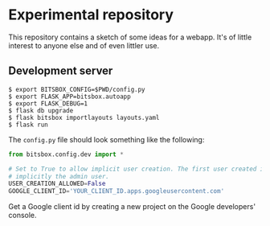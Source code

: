# Experimental repository

This repository contains a sketch of some ideas for a webapp. It's of little
interest to anyone else and of even littler use.

## Development server

```console
$ export BITSBOX_CONFIG=$PWD/config.py
$ export FLASK_APP=bitsbox.autoapp
$ export FLASK_DEBUG=1
$ flask db upgrade
$ flask bitsbox importlayouts layouts.yaml
$ flask run
```

The ``config.py`` file should look something like the following:

```python
from bitsbox.config.dev import *

# Set to True to allow implicit user creation. The first user created is
# implicitly the admin user.
USER_CREATION_ALLOWED=False
GOOGLE_CLIENT_ID='YOUR_CLIENT_ID.apps.googleusercontent.com'
```

Get a Google client id by creating a new project on the Google developers'
console.

